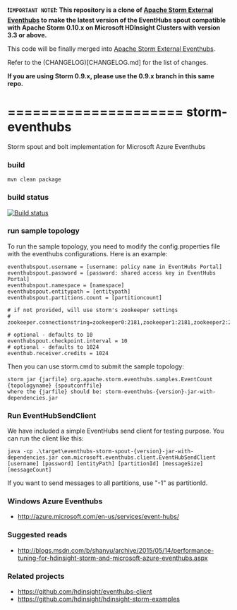 **:heavy_exclamation_mark:```IMPORTANT NOTE```:heavy_exclamation_mark:: This repository is a clone of [Apache Storm External Eventhubs](https://github.com/apache/storm/tree/master/external/storm-eventhubs) to make the latest version of the EventHubs spout compatible with Apache Storm 0.10.x on Microsoft HDInsight Clusters with version 3.3 or above.**

This code will be finally merged into [Apache Storm External Eventhubs](https://github.com/apache/storm/tree/master/external/storm-eventhubs).

Refer to the (CHANGELOG)[CHANGELOG.md] for the list of changes.

**If you are using Storm 0.9.x, please use the 0.9.x branch in this same repo.**

=====================
storm-eventhubs
=====================

Storm spout and bolt implementation for Microsoft Azure Eventhubs

### build ###
    mvn clean package

### build status ###

[![Build status](https://ci.appveyor.com/api/projects/status/742hmpexjqg537dp?svg=true)](https://ci.appveyor.com/project/rtandonmsft/storm-eventhubs)

### run sample topology ###
To run the sample topology, you need to modify the config.properties file with
the eventhubs configurations. Here is an example:

    eventhubspout.username = [username: policy name in EventHubs Portal]
    eventhubspout.password = [password: shared access key in EventHubs Portal]
    eventhubspout.namespace = [namespace]
    eventhubspout.entitypath = [entitypath]
    eventhubspout.partitions.count = [partitioncount]

    # if not provided, will use storm's zookeeper settings
    # zookeeper.connectionstring=zookeeper0:2181,zookeeper1:2181,zookeeper2:2181

    # optional - defaults to 10
    eventhubspout.checkpoint.interval = 10
    # optional - defaults to 1024
    eventhub.receiver.credits = 1024

Then you can use storm.cmd to submit the sample topology:

    storm jar {jarfile} org.apache.storm.eventhubs.samples.EventCount {topologyname} {spoutconffile}
    where the {jarfile} should be: storm-eventhubs-{version}-jar-with-dependencies.jar

### Run EventHubSendClient ###
We have included a simple EventHubs send client for testing purpose. You can run the client like this:

    java -cp .\target\eventhubs-storm-spout-{version}-jar-with-dependencies.jar com.microsoft.eventhubs.client.EventHubSendClient
    [username] [password] [entityPath] [partitionId] [messageSize] [messageCount]

If you want to send messages to all partitions, use "-1" as partitionId.

### Windows Azure Eventhubs ###
* http://azure.microsoft.com/en-us/services/event-hubs/
    
### Suggested reads
* http://blogs.msdn.com/b/shanyu/archive/2015/05/14/performance-tuning-for-hdinsight-storm-and-microsoft-azure-eventhubs.aspx

### Related projects
* https://github.com/hdinsight/eventhubs-client
* https://github.com/hdinsight/hdinsight-storm-examples

